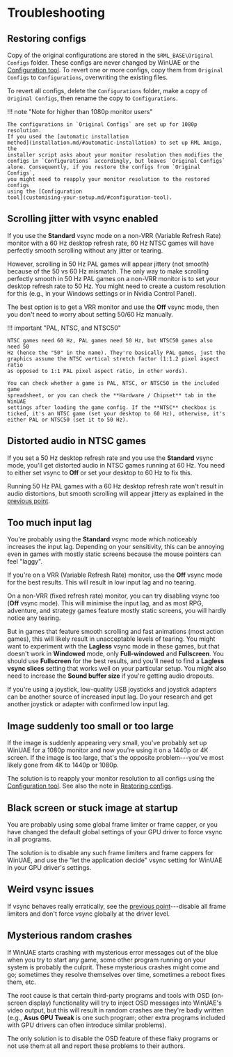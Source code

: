 # Troubleshooting


## Restoring configs

Copy of the original configurations are stored in the `$RML_BASE\Original
Configs` folder. These configs are never changed by WinUAE or the
[Configuration tool](customising-your-setup.md/#configuration-tool). To revert
one or more configs, copy them from `Original Configs` to `Configurations`,
overwriting the existing files.

To revert all configs, delete the `Configurations` folder, make a copy of
`Original Configs`, then rename the copy to `Configurations`.

!!! note "Note for higher than 1080p monitor users"

    The configurations in `Original Configs` are set up for 1080p resolution.
    If you used the [automatic installation
    method](installation.md/#automatic-installation) to set up RML Amiga, the
    installer script asks about your monitor resolution then modifies the
    configs in `Configurations` accordingly, but leaves `Original Configs`
    alone. Consequently, if you restore the configs from `Original Configs`,
    you might need to reapply your monitor resolution to the restored configs
    using the [Configuration
    tool](customising-your-setup.md/#configuration-tool).


## Scrolling jitter with vsync enabled

If you use the **Standard** vsync mode on a non-VRR (Variable Refresh Rate)
monitor with a 60 Hz desktop refresh rate, 60 Hz NTSC games will have
perfectly smooth scrolling without any jitter or tearing.

However, scrolling in 50 Hz PAL games will appear jittery (not smooth) because
of the 50 vs 60 Hz mismatch. The only way to make scrolling perfectly smooth
in 50 Hz PAL games on a non-VRR monitor is to set your desktop refresh rate to
50 Hz. You might need to create a custom resolution for this (e.g., in your
Windows settings or in Nvidia Control Panel).

The best option is to get a VRR monitor and use the **Off** vsync mode, then
you don't need to worry about setting 50/60 Hz manually.

!!! important "PAL, NTSC, and NTSC50"

    NTSC games need 60 Hz, PAL games need 50 Hz, but NTSC50 games also need 50
    Hz (hence the "50" in the name). They're basically PAL games, just the
    graphics assume the NTSC vertical stretch factor (1:1.2 pixel aspect ratio
    as opposed to 1:1 PAL pixel aspect ratio, in other words).

    You can check whether a game is PAL, NTSC, or NTSC50 in the included game
    spreadsheet, or you can check the **Hardware / Chipset** tab in the WinUAE
    settings after loading the game config. If the **NTSC** checkbox is
    ticked, it's an NTSC game (set your desktop to 60 Hz), otherwise, it's
    either PAL or NTSC50 (set it to 50 Hz).


## Distorted audio in NTSC games

If you set a 50 Hz desktop refresh rate and you use the **Standard** vsync
mode, you'll get distorted audio in NTSC games running at 60 Hz. You need to
either set vsync to **Off** or set your desktop to 60 Hz to fix this.

Running 50 Hz PAL games with a 60 Hz desktop refresh rate won't result in
audio distortions, but smooth scrolling will appear jittery as explained in
the [previous point](#scrolling-jitter-with-vsync-enabled).


## Too much input lag

You're probably using the **Standard** vsync mode which noticeably increases
the input lag. Depending on your sensitivity, this can be annoying even in
games with mostly static screens because the mouse pointers can feel "laggy".

If you're on a VRR (Variable Refresh Rate) monitor, use the **Off** vsync mode
for the best results. This will result in low input lag and no tearing.

On a non-VRR (fixed refresh rate) monitor, you can try disabling vsync too
(**Off** vsync mode). This will minimise the input lag, and as most RPG,
adventure, and strategy games feature mostly static screens, you will hardly
notice any tearing.

But in games that feature smooth scrolling and fast animations (most action
games), this will likely result in unacceptable levels of tearing. You might
want to experiment with the **Lagless** vsync mode in these games, but that
doesn't work in **Windowed** mode, only **Full-windowed** and **Fullscreen**.
You should use **Fullscreen** for the best results, and you'll need to find a
**Lagless vsync slices** setting that works well on your particular setup. You
might also need to increase the **Sound buffer size** if you're getting audio
dropouts.

If you're using a joystick, low-quality USB joysticks and joystick adapters
can be another source of increased input lag. Do your research and get another
joystick or adapter with confirmed low input lag.


## Image suddenly too small or too large

If the image is suddenly appearing very small, you've probably set up WinUAE
for a 1080p monitor and now you're using it on a 1440p or 4K screen. If the
image is too large, that's the opposite problem---you've most likely gone from
4K to 1440p or 1080p.

The solution is to reapply your monitor resolution to all configs using the
[Configuration tool](customising-your-setup.md/#configuration-tool). See also
the note in [Restoring configs](#restoring-configs).


## Black screen or stuck image at startup

You are probably using some global frame limiter or frame capper, or you have
changed the default global settings of your GPU driver to force vsync in all
programs.

The solution is to disable any such frame limiters and frame cappers for
WinUAE, and use the "let the application decide" vsync setting for WinUAE in
your GPU driver's settings.


## Weird vsync issues

If vsync behaves really erratically, see the [previous point](#black-screen-or-stuck-image-at-startup)---disable all
frame limiters and don't force vsync globally at the driver level.


## Mysterious random crashes

If WinUAE starts crashing with mysterious error messages out of the blue when
you try to start any game, some other program running on your system is
probably the culprit. These mysterious crashes might come and go; sometimes
they resolve themselves over time, sometimes a reboot fixes them, etc.

The root cause is that certain third-party programs and tools with OSD
(on-screen display) functionality will try to inject OSD messages into
WinUAE's video output, but this will result in random crashes are they're
badly written (e.g., **Asus GPU Tweak** is one such program; other extra
programs included with GPU drivers can often introduce similar problems).

The only solution is to disable the OSD feature of these flaky programs or not
use them at all and report these problems to their authors.
